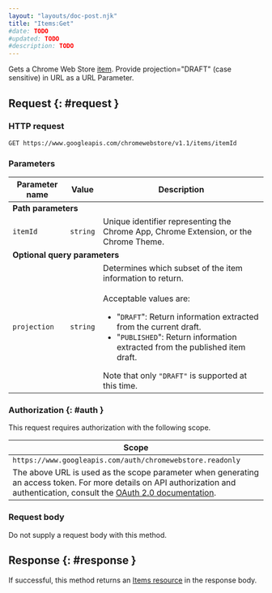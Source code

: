 ```yaml
---
layout: "layouts/doc-post.njk"
title: "Items:Get"
#date: TODO
#updated: TODO
#description: TODO
---
```


Gets a Chrome Web Store [item][1]. Provide projection="DRAFT" (case sensitive) in URL as a URL
Parameter.

## Request {: #request }

### HTTP request

```text
GET https://www.googleapis.com/chromewebstore/v1.1/items/itemId
```

### Parameters

<table><thead><tr><th>Parameter name</th><th>Value</th><th>Description</th></tr></thead><tbody><tr><td colspan="3"><b>Path parameters</b></td></tr><tr id="itemId"><td><code>itemId</code></td><td><code>string</code></td><td>Unique identifier representing the Chrome App, Chrome Extension, or the Chrome Theme.</td></tr><tr><td colspan="3"><b>Optional query parameters</b></td></tr><tr id="projection"><td><code>projection</code></td><td><code>string</code></td><td>Determines which subset of the item information to return.<br><br>Acceptable values are:<ul><li>"<code>DRAFT</code>": Return information extracted from the current draft.</li><li>"<code>PUBLISHED</code>": Return information extracted from the published item draft.</li></ul>Note that only <code>"DRAFT"</code> is supported at this time.</td></tr></tbody></table>

### Authorization {: #auth }

This request requires authorization with the following scope.

<table><thead><tr><th>Scope</th></tr></thead><tbody><tr><td><code>https://www.googleapis.com/auth/chromewebstore.readonly</code></td></tr><tr><td>The above URL is used as the scope parameter when generating an access token. For more details on API authorization and authentication, consult the <a href="https://developers.google.com/accounts/docs/OAuth2">OAuth 2.0 documentation</a>.</td></tr></tbody></table>

### Request body

Do not supply a request body with this method.

## Response {: #response }

If successful, this method returns an [Items resource][3] in the response body.

[1]: /docs/webstore/webstore_api/items/
[2]: https://developers.google.com/accounts/docs/OAuth2
[3]: /docs/webstore/webstore_api/items/#resource
